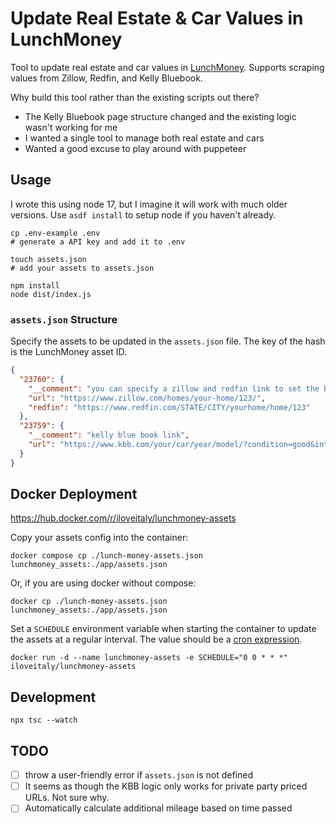 # Update Real Estate & Car Values in LunchMoney

Tool to update real estate and car values in [LunchMoney](https://mikebian.co/lunchmoney). Supports scraping values from Zillow, Redfin, and Kelly Bluebook.

Why build this tool rather than the existing scripts out there?

- The Kelly Bluebook page structure changed and the existing logic wasn't working for me
- I wanted a single tool to manage both real estate and cars
- Wanted a good excuse to play around with puppeteer

## Usage

I wrote this using node 17, but I imagine it will work with much older versions. Use `asdf install` to setup node if you haven't already.

```shell
cp .env-example .env
# generate a API key and add it to .env

touch assets.json
# add your assets to assets.json

npm install
node dist/index.js
```

### `assets.json` Structure

Specify the assets to be updated in the `assets.json` file. The key of the hash is the LunchMoney asset ID.

```json
{
  "23760": {
    "__comment": "you can specify a zillow and redfin link to set the balance as the average of the two",
    "url": "https://www.zillow.com/homes/your-home/123/",
    "redfin": "https://www.redfin.com/STATE/CITY/yourhome/home/123"
  },
  "23759": {
    "__comment": "kelly blue book link",
    "url": "https://www.kbb.com/your/car/year/model/?condition=good&intent=trade-in-sell&mileage=100000&modalview=false&options=6763005%7ctrue&pricetype=private-party"
  }
}
```

## Docker Deployment

https://hub.docker.com/r/iloveitaly/lunchmoney-assets

Copy your assets config into the container:

```shell
docker compose cp ./lunch-money-assets.json lunchmoney_assets:./app/assets.json
```

Or, if you are using docker without compose:

```shell
docker cp ./lunch-money-assets.json lunchmoney_assets:./app/assets.json
```

Set a `SCHEDULE` environment variable when starting the container to update the assets at a regular interval. The value should be a [cron expression](https://crontab.guru/).

```shell
docker run -d --name lunchmoney-assets -e SCHEDULE="0 0 * * *" iloveitaly/lunchmoney-assets
```

## Development

```shell
npx tsc --watch
```

## TODO

- [ ] throw a user-friendly error if `assets.json` is not defined
- [ ] It seems as though the KBB logic only works for private party priced URLs. Not sure why.
- [ ] Automatically calculate additional mileage based on time passed
